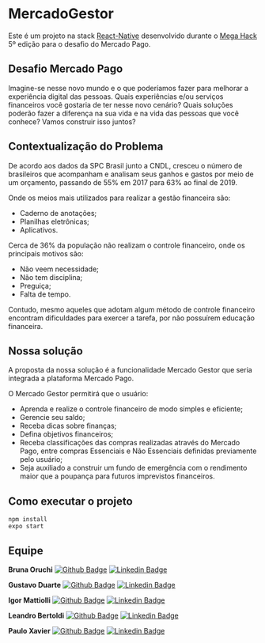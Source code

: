# MercadoGestor

Este é um projeto na stack [React-Native](https://facebook.github.io/react-native/) desenvolvido durante o [Mega Hack](https://www.megahack.com.br/) 5º edição para o desafio do Mercado Pago.

## Desafio Mercado Pago

Imagine-se nesse novo mundo e o que poderíamos fazer para melhorar a experiência digital das pessoas. Quais experiências e/ou serviços financeiros você gostaria de ter nesse novo cenário? Quais soluções poderão fazer a diferença na sua vida e na vida das pessoas que você conhece? Vamos construir isso juntos?

## Contextualização do Problema

De acordo aos dados da SPC Brasil junto a CNDL, cresceu o número de brasileiros que acompanham e analisam seus ganhos e gastos por meio de um orçamento, passando de 55% em 2017 para 63% ao final de 2019.

Onde os meios mais utilizados para realizar a gestão financeira são:
* Caderno de anotações;
* Planilhas eletrônicas;
* Aplicativos.

Cerca de 36% da população não realizam o controle financeiro, onde os principais motivos são:
* Não veem necessidade;
* Não tem disciplina;
* Preguiça;
* Falta de tempo.

Contudo, mesmo aqueles que adotam algum método de controle financeiro encontram dificuldades para exercer a tarefa, por não possuírem educação financeira.

## Nossa solução

A proposta da nossa solução é a funcionalidade Mercado Gestor que seria integrada a plataforma Mercado Pago. 

O Mercado Gestor permitirá que o usuário: 
* Aprenda e realize o controle financeiro de modo simples e eficiente;
* Gerencie seu saldo;
* Receba dicas sobre finanças;
* Defina objetivos financeiros;
* Receba classificações das compras realizadas através do Mercado Pago, entre compras Essenciais e Não Essenciais definidas previamente pelo usuário;
* Seja auxiliado a construir um fundo de emergência com o rendimento maior que a poupança para futuros imprevistos financeiros.

## Como executar o projeto

```
npm install
expo start
```

## Equipe
**Bruna Oruchi**
[![Github Badge](https://img.shields.io/badge/-Github-000?style=flat-square&logo=Github&logoColor=white&link=https://github.com/brunaoruchi)](https://github.com/brunaoruchi)
[![Linkedin Badge](https://img.shields.io/badge/-LinkedIn-blue?style=flat-square&logo=Linkedin&logoColor=white&link=https://www.linkedin.com/in/brunaquispeoruchi/)](https://www.linkedin.com/in/brunaquispeoruchi/)

**Gustavo Duarte**
[![Github Badge](https://img.shields.io/badge/-Github-000?style=flat-square&logo=Github&logoColor=white&link=https://github.com/gustavooduarte)](https://github.com/gustavooduarte)
[![Linkedin Badge](https://img.shields.io/badge/-LinkedIn-blue?style=flat-square&logo=Linkedin&logoColor=white&link=https://www.linkedin.com/in/gustavooduarte/)](https://www.linkedin.com/in/gustavooduarte/)

**Igor Mattiolli**
[![Github Badge](https://img.shields.io/badge/-Github-000?style=flat-square&logo=Github&logoColor=white&link=https://github.com/igormattiolli)](https://github.com/igormattiolli)
[![Linkedin Badge](https://img.shields.io/badge/-LinkedIn-blue?style=flat-square&logo=Linkedin&logoColor=white&link=https://www.linkedin.com/in/igor-mattiolli-677a221bb)](https://www.linkedin.com/in/igor-mattiolli-677a221bb)

**Leandro Bertoldi**
[![Github Badge](https://img.shields.io/badge/-Github-000?style=flat-square&logo=Github&logoColor=white&link=https://github.com/leandrocnb)](https://github.com/leandrocnb)
[![Linkedin Badge](https://img.shields.io/badge/-LinkedIn-blue?style=flat-square&logo=Linkedin&logoColor=white&link=https://www.linkedin.com/in/leandrocnb)](https://www.linkedin.com/in/leandrocnb/)

**Paulo Xavier**
[![Github Badge](https://img.shields.io/badge/-Github-000?style=flat-square&logo=Github&logoColor=white&link=https://github.com/PRXDO)](https://github.com/PRXDO)
[![Linkedin Badge](https://img.shields.io/badge/-LinkedIn-blue?style=flat-square&logo=Linkedin&logoColor=white&link=https://www.linkedin.com/in/paulo-roberto-a5a373157/)](https://www.linkedin.com/in/paulo-roberto-a5a373157/)



